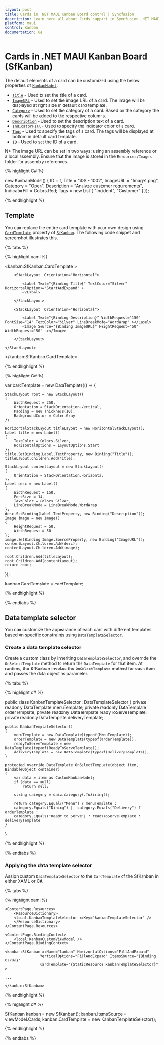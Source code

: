 ```yaml
---
layout: post
title: Cards in .NET MAUI Kanban Board control | Syncfusion
description: Learn here all about Cards support in Syncfusion .NET MAUI Kanban Board (SfKanban) control, its elements and more.
platform: maui
control: Kanban
documentation: ug
---
```


# Cards in .NET MAUI Kanban Board (SfKanban)

The default elements of a card can be customized using the below properties of [`KanbanModel`](https://help.syncfusion.com/cr/maui/Syncfusion.Maui.Kanban.KanbanModel.html).

* [`Title`](https://help.syncfusion.com/cr/maui/Syncfusion.Maui.Kanban.KanbanModel.html#Syncfusion_Maui_Kanban_KanbanModel_Title) - Used to set the title of a card.
* [`ImageURL`](https://help.syncfusion.com/cr/maui/Syncfusion.Maui.Kanban.KanbanModel.html#Syncfusion_Maui_Kanban_KanbanModel_ImageURL) - Used to set the image URL of a card. The image will be displayed at right side in default card template.
* [`Category`](https://help.syncfusion.com/cr/maui/Syncfusion.Maui.Kanban.KanbanModel.html#Syncfusion_Maui_Kanban_KanbanModel_Category) - Used to set the category of a card. Based on the category the cards will be added to the respective columns. 
* [`Description`](https://help.syncfusion.com/cr/maui/Syncfusion.Maui.Kanban.KanbanModel.html#Syncfusion_Maui_Kanban_KanbanModel_Description) - Used to set the description text of a card.
* [`IndicatorFill`](https://help.syncfusion.com/cr/maui/Syncfusion.Maui.Kanban.KanbanModel.html#Syncfusion_Maui_Kanban_KanbanModel_IndicatorFill) - Used to specify the indicator color of a card.
* [`Tags`](https://help.syncfusion.com/cr/maui/Syncfusion.Maui.Kanban.KanbanModel.html#Syncfusion_Maui_Kanban_KanbanModel_Tags) - Used to specify the tags of a card. The tags will be displayed at bottom in default card template.
* [`ID`](https://help.syncfusion.com/cr/maui/Syncfusion.Maui.Kanban.KanbanModel.html#Syncfusion_Maui_Kanban_KanbanModel_ID) - Used to set the ID of a card.

N> The image URL can be set in two ways: using an assembly reference or a local assembly. Ensure that the image is stored in the `Resources/Images` folder for assembly references.

{% highlight C# %}

new KanbanModel()
{
    ID = 1,
    Title = "iOS - 1002",
    ImageURL = "Image1.png",
    Category = "Open",
    Description = "Analyze customer requirements",
    IndicatorFill = Colors.Red;
    Tags = new List<string> { "Incident", "Customer" }
});

{% endhighlight %}

## Template

You can replace the entire card template with your own design using [`CardTemplate`](https://help.syncfusion.com/cr/maui/Syncfusion.Maui.Kanban.SfKanban.html#Syncfusion_Maui_Kanban_SfKanban_CardTemplate) property of [`SfKanban`](https://help.syncfusion.com/cr/maui/Syncfusion.Maui.Kanban.SfKanban.html). The following code snippet and screenshot illustrates this.

{% tabs %}

{% highlight xaml %}

<kanban:SfKanban.CardTemplate >

<DataTemplate>
    <StackLayout WidthRequest="250" Orientation="Vertical" BackgroundColor="Gray" Padding="10,10,10,10"> 
        
        <StackLayout  Orientation="Horizontal"> 

            <Label Text="{Binding Title}" TextColor="Silver" HorizontalOptions="StartAndExpand" >
            </Label>

        </StackLayout>      

        <StackLayout  Orientation="Horizontal"> 

            <Label Text="{Binding Description}" WidthRequest="150" FontSize="14" TextColor="Silver" LineBreakMode="WordWrap" ></Label>                    
            <Image Source="{Binding ImageURL}" HeightRequest="50" WidthRequest="50"  ></Image>

        </StackLayout>
        
    </StackLayout>
</DataTemplate>

</kanban:SfKanban.CardTemplate>

{% endhighlight %}

{% highlight C# %}

var cardTemplate = new DataTemplate(() =>
{

    StackLayout root = new StackLayout()
    {
        WidthRequest = 250,
        Orientation = StackOrientation.Vertical,
        Padding = new Thickness(10),
        BackgroundColor = Color.Gray
    };

    HorizontalStackLayout titleLayout = new HorizontalStackLayout();
    Label title = new Label()
    {
        TextColor = Colors.Silver,
        HorizontalOptions = LayoutOptions.Start
    };
    title.SetBinding(Label.TextProperty, new Binding("Title"));
    titleLayout.Children.Add(title);

    StackLayout contentLayout = new StackLayout()
    {
        Orientation = StackOrientation.Horizontal
    };
    Label desc = new Label()
    {
        WidthRequest = 150,
        FontSize = 14,
        TextColor = Colors.Silver,
        LineBreakMode = LineBreakMode.WordWrap
    };
    desc.SetBinding(Label.TextProperty, new Binding("Description"));
    Image image = new Image()
    {
        HeightRequest = 50,
        WidthRequest = 50
    };
    image.SetBinding(Image.SourceProperty, new Binding("ImageURL"));
    contentLayout.Children.Add(desc);
    contentLayout.Children.Add(image);

    root.Children.Add(titleLayout);
    root.Children.Add(contentLayout);
    return root;
});

kanban.CardTemplate = cardTemplate;

{% endhighlight %}

{% endtabs %}

## Data template selector

You can customize the appearance of each card with different templates based on specific constraints using [`DataTemplateSelector`](https://learn.microsoft.com/en-us/dotnet/api/microsoft.maui.controls.datatemplateselector?view=net-maui-8.0).

### Create a data template selector

Create a custom class by inheriting `DataTemplateSelector`, and override the `OnSelectTemplate` method to return the `DataTemplate` for that item. At runtime, the SfKanban invokes the `OnSelectTemplate` method for each item and passes the data object as parameter.

{% tabs %}

{% highlight c# %}

public class KanbanTemplateSelector : DataTemplateSelector
{
    private readonly DataTemplate menuTemplate;
    private readonly DataTemplate orderTemplate;
    private readonly DataTemplate readyToServeTemplate;
    private readonly DataTemplate deliveryTemplate;

    public KanbanTemplateSelector()
    {
        menuTemplate = new DataTemplate(typeof(MenuTemplate));
        orderTemplate = new DataTemplate(typeof(OrderTemplate));
        readyToServeTemplate = new DataTemplate(typeof(ReadyToServeTemplate));
        deliveryTemplate = new DataTemplate(typeof(DeliveryTemplate));
    }

    protected override DataTemplate OnSelectTemplate(object item, BindableObject container)
    {
        var data = item as CustomKanbanModel;
        if (data == null)
            return null;

        string category = data.Category?.ToString();

        return category.Equals("Menu") ? menuTemplate : 
        category.Equals("Dining") || category.Equals("Delivery") ? orderTemplate : 
        category.Equals("Ready to Serve") ? readyToServeTemplate : deliveryTemplate;
    }
}

{% endhighlight %}

{% endtabs %}

### Applying the data template selector

Assign custom `DataTemplateSelector` to the [`CardTemplate`](https://help.syncfusion.com/cr/maui/Syncfusion.Maui.Kanban.SfKanban.html#Syncfusion_Maui_Kanban_SfKanban_CardTemplate) of the SfKanban in either XAML or C#.

{% tabs %}

{% highlight xaml %}

<ContentPage xmlns="http://schemas.microsoft.com/dotnet/2021/maui"
            xmlns:x="http://schemas.microsoft.com/winfx/2009/xaml"
            x:Class="SimpleSample.MainPage"
            xmlns:kanban="clr-namespace:Syncfusion.Maui.Kanban;assembly=Syncfusion.Maui.Kanban"
            xmlns:local="clr-namespace:SimpleSample;assembly=SimpleSample">
            
    <ContentPage.Resources>
        <ResourceDictionary>
        <local:KanbanTemplateSelector x:Key="kanbanTemplateSelector" />
        </ResourceDictionary>
    </ContentPage.Resources>

    <ContentPage.BindingContext>
        <local:KanbanCustomViewModel />
    </ContentPage.BindingContext>
            
    <kanban:SfKanban x:Name="kanban" HorizontalOptions="FillAndExpand"
                    VerticalOptions="FillAndExpand" ItemsSource="{Binding Cards}"
                    CardTemplate="{StaticResource kanbanTemplateSelector}" >
                
    ...
                
    </kanban:SfKanban>

</ContentPage>

{% endhighlight %}

{% highlight c# %}

SfKanban kanban = new SfKanban();
kanban.ItemsSource = viewModel.Cards;
kanban.CardTemplate = new KanbanTemplateSelector();
      
{% endhighlight %}

{% endtabs %}